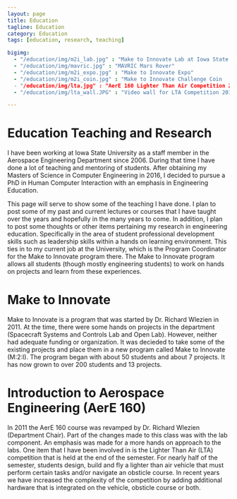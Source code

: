 ```yaml
---
layout: page
title: Education
tagline: Education
category: Education
tags: [education, research, teaching]

bigimg:
  - "/education/img/m2i_lab.jpg" : "Make to Innovate Lab at Iowa State University"
  - "/education/img/mavric.jpg" : "MAVRIC Mars Rover"
  - "/education/img/m2i_expo.jpg" : "Make to Innovate Expo"
  - "/education/img/m2i_coin.jpg" : "Make to Innovate Challenge Coin
  - "/education/img/lta.jpg" : "AerE 160 Lighter Than Air Competition 2015"
  - "/education/img/lta_wall.JPG" : "Video wall for LTA Competition 2015"

---
```


Education Teaching and Research
=============

I have been working at Iowa State University as a staff member in the Aerospace Engineering Department since 2006.  During that time I have done a lot of teaching and mentoring of students.  After obtaining my Masters of Science in Computer Engineering in 2016, I decided to pursue a PhD in Human Computer Interaction with an emphasis in Engineering Education.  

This page will serve to show some of the teaching I have done.  I plan to post some of my past and current lectures or courses that I have taught over the years and hopefully in the many years to come.  In addition, I plan to post some thoughts or other items pertaining my research in engineering education.  Specifically in the area of student professional development skills such as leadership skills within a hands on learning environment.  This ties in to my current job at the University, which is the Program Coordinator for the Make to Innovate program there.  The Make to Innovate program allows all students (though mostly engineering students) to work on hands on projects and learn from these experiences.  

Make to Innovate
===============

Make to Innovate is a program that was started by Dr. Richard Wlezien in 2011.  At the time, there were some hands on projects in the department (Spacecraft Systems and Controls Lab and Open Lab).  However, neither had adequate funding or organization.  It was decieded to take some of the existing projects and place them in a new program called Make to Innovate (M:2:I).  The program began with about 50 students and about 7 projects.  It has now grown to over 200 students and 13 projects.  

Introduction to Aerospace Engineering (AerE 160)
================

In 2011 the AerE 160 course was revamped by Dr. Richard Wlezien (Department Chair).  Part of the changes made to this class was with the lab component.  An emphasis was made for a more hands on approach to the labs.  One item that I have been involved in is the Lighter Than Air (LTA) competition that is held at the end of the semester.  For nearly half of the semester, students design, build and fly a lighter than air vehicle that must perform certain tasks and/or navigate an obsticle course.  In recent years we have increased the complexity of the competition by adding additional hardware that is integrated on the vehicle, obsticle course or both.